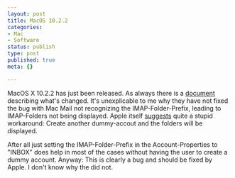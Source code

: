 ```yaml
---
layout: post
title: MacOS 10.2.2
categories:
- Mac
- Software
status: publish
type: post
published: true
meta: {}

---
```

MacOS X 10.2.2 has just been released. As always there is a <a href="http://docs.info.apple.com/article.html?artnum=107140">document</a> describing what's changed. It's unexplicable to me why they have not fixed the bug with Mac Mail not recognizing the IMAP-Folder-Prefix, leading to IMAP-Folders not being displayed. Apple itself <a href="http://docs.info.apple.com/article.html?artnum=107069">suggests</a> quite a stupid workaround: Create another dummy-accout and the folders will be displayed.

After all just setting the IMAP-Folder-Prefix in the Account-Properties to "INBOX" does help in most of the cases without having the user to create a dummy account. Anyway: This is clearly a bug and should be fixed by Apple. I don't know why the did not.
